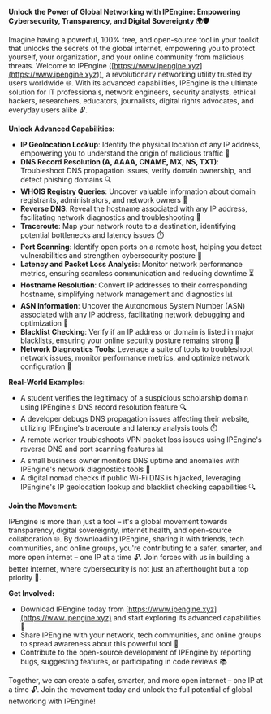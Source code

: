 **Unlock the Power of Global Networking with IPEngine: Empowering Cybersecurity, Transparency, and Digital Sovereignty 🌍🛡️**

Imagine having a powerful, 100% free, and open-source tool in your toolkit that unlocks the secrets of the global internet, empowering you to protect yourself, your organization, and your online community from malicious threats. Welcome to IPEngine ([https://www.ipengine.xyz](https://www.ipengine.xyz)), a revolutionary networking utility trusted by users worldwide 🌐. With its advanced capabilities, IPEngine is the ultimate solution for IT professionals, network engineers, security analysts, ethical hackers, researchers, educators, journalists, digital rights advocates, and everyday users alike 🔓.

**Unlock Advanced Capabilities:**

*   **IP Geolocation Lookup**: Identify the physical location of any IP address, empowering you to understand the origin of malicious traffic 📍
*   **DNS Record Resolution (A, AAAA, CNAME, MX, NS, TXT)**: Troubleshoot DNS propagation issues, verify domain ownership, and detect phishing domains 🔍
*   **WHOIS Registry Queries**: Uncover valuable information about domain registrants, administrators, and network owners 📝
*   **Reverse DNS**: Reveal the hostname associated with any IP address, facilitating network diagnostics and troubleshooting 🔎
*   **Traceroute**: Map your network route to a destination, identifying potential bottlenecks and latency issues ⏱️
*   **Port Scanning**: Identify open ports on a remote host, helping you detect vulnerabilities and strengthen cybersecurity posture 🚀
*   **Latency and Packet Loss Analysis**: Monitor network performance metrics, ensuring seamless communication and reducing downtime ⏳️
*   **Hostname Resolution**: Convert IP addresses to their corresponding hostname, simplifying network management and diagnostics 📊
*   **ASN Information**: Uncover the Autonomous System Number (ASN) associated with any IP address, facilitating network debugging and optimization 🔧
*   **Blacklist Checking**: Verify if an IP address or domain is listed in major blacklists, ensuring your online security posture remains strong 💪
*   **Network Diagnostics Tools**: Leverage a suite of tools to troubleshoot network issues, monitor performance metrics, and optimize network configuration 🔧

**Real-World Examples:**

*   A student verifies the legitimacy of a suspicious scholarship domain using IPEngine's DNS record resolution feature 🔍
*   A developer debugs DNS propagation issues affecting their website, utilizing IPEngine's traceroute and latency analysis tools ⏱️
*   A remote worker troubleshoots VPN packet loss issues using IPEngine's reverse DNS and port scanning features 📊
*   A small business owner monitors DNS uptime and anomalies with IPEngine's network diagnostics tools 🔧
*   A digital nomad checks if public Wi-Fi DNS is hijacked, leveraging IPEngine's IP geolocation lookup and blacklist checking capabilities 🔍

**Join the Movement:**

IPEngine is more than just a tool – it's a global movement towards transparency, digital sovereignty, internet health, and open-source collaboration 🌐. By downloading IPEngine, sharing it with friends, tech communities, and online groups, you're contributing to a safer, smarter, and more open internet – one IP at a time 🔓. Join forces with us in building a better internet, where cybersecurity is not just an afterthought but a top priority 🚀.

**Get Involved:**

*   Download IPEngine today from [https://www.ipengine.xyz](https://www.ipengine.xyz) and start exploring its advanced capabilities 🎉
*   Share IPEngine with your network, tech communities, and online groups to spread awareness about this powerful tool 🤝
*   Contribute to the open-source development of IPEngine by reporting bugs, suggesting features, or participating in code reviews 📚

Together, we can create a safer, smarter, and more open internet – one IP at a time 🔓. Join the movement today and unlock the full potential of global networking with IPEngine!